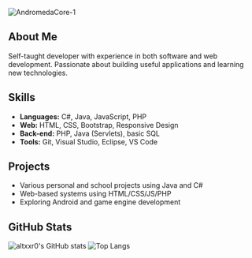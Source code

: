 ![AndromedaCore-1](https://github.com/user-attachments/assets/a1a9df67-1da3-496e-93a8-1ce34ebf7166)

## About Me
Self-taught developer with experience in both software and web development. Passionate about building useful applications and learning new technologies.


## Skills
- **Languages:** C#, Java, JavaScript, PHP  
- **Web:** HTML, CSS, Bootstrap, Responsive Design  
- **Back-end:** PHP, Java (Servlets), basic SQL  
- **Tools:** Git, Visual Studio, Eclipse, VS Code  

## Projects
- Various personal and school projects using Java and C#  
- Web-based systems using HTML/CSS/JS/PHP  
- Exploring Android and game engine development

## GitHub Stats

![altxxr0's GitHub stats](https://github-readme-stats.vercel.app/api?username=altxxr0&show_icons=true&theme=tokyonight)
![Top Langs](https://github-readme-stats.vercel.app/api/top-langs/?username=altxxr0&layout=compact&theme=tokyonight)
